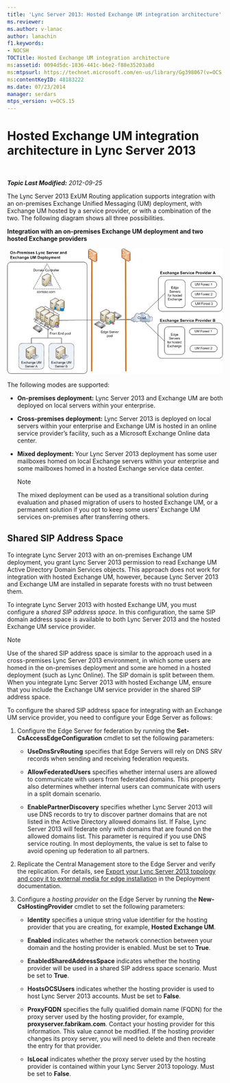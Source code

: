 ```yaml
---
title: 'Lync Server 2013: Hosted Exchange UM integration architecture'
ms.reviewer: 
ms.author: v-lanac
author: lanachin
f1.keywords:
- NOCSH
TOCTitle: Hosted Exchange UM integration architecture
ms:assetid: 0094d5dc-1836-441c-b6e2-f88e35203a8d
ms:mtpsurl: https://technet.microsoft.com/en-us/library/Gg398067(v=OCS.15)
ms:contentKeyID: 48183222
ms.date: 07/23/2014
manager: serdars
mtps_version: v=OCS.15
---
```


<div data-xmlns="http://www.w3.org/1999/xhtml">

<div class="topic" data-xmlns="http://www.w3.org/1999/xhtml" data-msxsl="urn:schemas-microsoft-com:xslt" data-cs="http://msdn.microsoft.com/">

<div data-asp="http://msdn2.microsoft.com/asp">

# Hosted Exchange UM integration architecture in Lync Server 2013

</div>

<div id="mainSection">

<div id="mainBody">

<span> </span>

_**Topic Last Modified:** 2012-09-25_

The Lync Server 2013 ExUM Routing application supports integration with an on-premises Exchange Unified Messaging (UM) deployment, with Exchange UM hosted by a service provider, or with a combination of the two. The following diagram shows all three possibilities.

**Integration with an on-premises Exchange UM deployment and two hosted Exchange providers**

![On-premises Lync Server Exchange UM Deployment](images/Gg398821.d6498eb9-87ee-40f3-8ecd-852f91546590(OCS.15).jpg "On-premises Lync Server Exchange UM Deployment")

The following modes are supported:

  - **On-premises deployment:** Lync Server 2013 and Exchange UM are both deployed on local servers within your enterprise.

  - **Cross-premises deployment:** Lync Server 2013 is deployed on local servers within your enterprise and Exchange UM is hosted in an online service provider’s facility, such as a Microsoft Exchange Online data center.

  - **Mixed deployment:** Your Lync Server 2013 deployment has some user mailboxes homed on local Exchange servers within your enterprise and some mailboxes homed in a hosted Exchange service data center.
    
    <div>
    

    > [!NOTE]  
    > The mixed deployment can be used as a transitional solution during evaluation and phased migration of users to hosted Exchange UM, or a permanent solution if you opt to keep some users’ Exchange UM services on-premises after transferring others.

    
    </div>

<div>

## Shared SIP Address Space

To integrate Lync Server 2013 with an on-premises Exchange UM deployment, you grant Lync Server 2013 permission to read Exchange UM Active Directory Domain Services objects. This approach does not work for integration with hosted Exchange UM, however, because Lync Server 2013 and Exchange UM are installed in separate forests with no trust between them.

To integrate Lync Server 2013 with hosted Exchange UM, you must configure a *shared SIP address space*. In this configuration, the same SIP domain address space is available to both Lync Server 2013 and the hosted Exchange UM service provider.

<div>


> [!NOTE]  
> Use of the shared SIP address space is similar to the approach used in a cross-premises Lync Server 2013 environment, in which some users are homed in the on-premises deployment and some are homed in a hosted deployment (such as Lync Online). The SIP domain is split between them. When you integrate Lync Server 2013 with hosted Exchange UM, ensure that you include the Exchange UM service provider in the shared SIP address space.



</div>

To configure the shared SIP address space for integrating with an Exchange UM service provider, you need to configure your Edge Server as follows:

1.  Configure the Edge Server for federation by running the **Set-CsAccessEdgeConfiguration** cmdlet to set the following parameters:
    
      - **UseDnsSrvRouting** specifies that Edge Servers will rely on DNS SRV records when sending and receiving federation requests.
    
      - **AllowFederatedUsers** specifies whether internal users are allowed to communicate with users from federated domains. This property also determines whether internal users can communicate with users in a split domain scenario.
    
      - **EnablePartnerDiscovery** specifies whether Lync Server 2013 will use DNS records to try to discover partner domains that are not listed in the Active Directory allowed domains list. If False, Lync Server 2013 will federate only with domains that are found on the allowed domains list. This parameter is required if you use DNS service routing. In most deployments, the value is set to false to avoid opening up federation to all partners.

2.  Replicate the Central Management store to the Edge Server and verify the replication. For details, see [Export your Lync Server 2013 topology and copy it to external media for edge installation](lync-server-2013-export-your-topology-and-copy-it-to-external-media-for-edge-installation.md) in the Deployment documentation.

3.  Configure a *hosting provider* on the Edge Server by running the **New-CsHostingProvider** cmdlet to set the following parameters:
    
      - **Identity** specifies a unique string value identifier for the hosting provider that you are creating, for example, **Hosted Exchange UM**.
    
      - **Enabled** indicates whether the network connection between your domain and the hosting provider is enabled. Must be set to **True**.
    
      - **EnabledSharedAddressSpace** indicates whether the hosting provider will be used in a shared SIP address space scenario. Must be set to **True**.
    
      - **HostsOCSUsers** indicates whether the hosting provider is used to host Lync Server 2013 accounts. Must be set to **False**.
    
      - **ProxyFQDN** specifies the fully qualified domain name (FQDN) for the proxy server used by the hosting provider, for example, **proxyserver.fabrikam.com**. Contact your hosting provider for this information. This value cannot be modified. If the hosting provider changes its proxy server, you will need to delete and then recreate the entry for that provider.
    
      - **IsLocal** indicates whether the proxy server used by the hosting provider is contained within your Lync Server 2013 topology. Must be set to **False**.

</div>

</div>

<span> </span>

</div>

</div>

</div>


